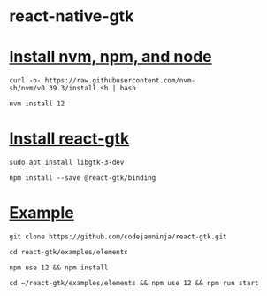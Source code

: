 # react-native-gtk

# [Install nvm, npm, and node](https://github.com/nvm-sh/nvm/blob/master/README.md#installing-and-updating)
```curl -o- https://raw.githubusercontent.com/nvm-sh/nvm/v0.39.3/install.sh | bash```

```nvm install 12```

# [Install react-gtk](https://github.com/silicon-hills/react-gtk/blob/main/README.md#installation)
```sudo apt install libgtk-3-dev```

```npm install --save @react-gtk/binding```

# [Example](https://github.com/silicon-hills/react-gtk/blob/main/README.md#example)
```git clone https://github.com/codejamninja/react-gtk.git```

```cd react-gtk/examples/elements```

```npm use 12 && npm install```

```cd ~/react-gtk/examples/elements && npm use 12 && npm run start```
